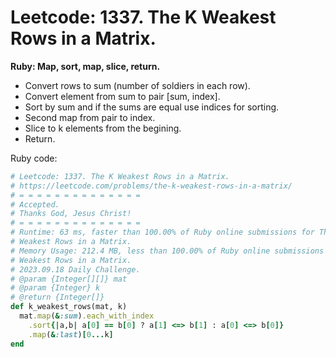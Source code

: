 # Leetcode: 1337. The K Weakest Rows in a Matrix.

**Ruby: Map, sort, map, slice, return.**

- Convert rows to sum (number of soldiers in each row).
- Convert element from sum to pair [sum, index].
- Sort by sum and if the sums are equal use indices for sorting.
- Second map from pair to index.
- Slice to k elements from the begining.
- Return.

Ruby code:
```Ruby
# Leetcode: 1337. The K Weakest Rows in a Matrix.
# https://leetcode.com/problems/the-k-weakest-rows-in-a-matrix/
# = = = = = = = = = = = = = =
# Accepted.
# Thanks God, Jesus Christ!
# = = = = = = = = = = = = = =
# Runtime: 63 ms, faster than 100.00% of Ruby online submissions for The K
# Weakest Rows in a Matrix.
# Memory Usage: 212.4 MB, less than 100.00% of Ruby online submissions for The K
# Weakest Rows in a Matrix.
# 2023.09.18 Daily Challenge.
# @param {Integer[][]} mat
# @param {Integer} k
# @return {Integer[]}
def k_weakest_rows(mat, k)
  mat.map(&:sum).each_with_index
    .sort{|a,b| a[0] == b[0] ? a[1] <=> b[1] : a[0] <=> b[0]}
    .map(&:last)[0...k]
end
```
